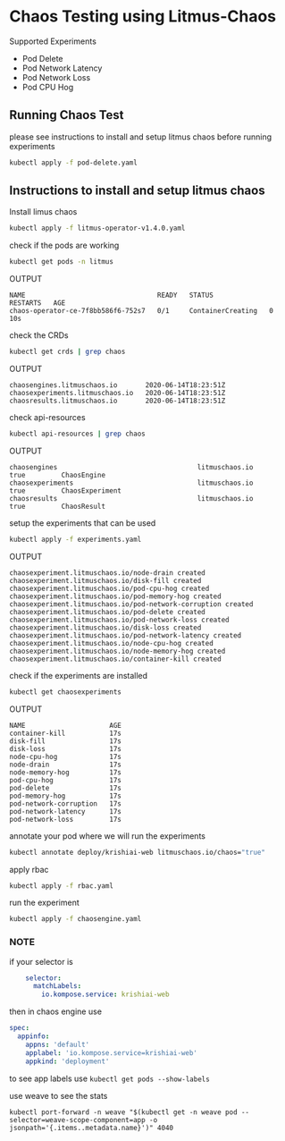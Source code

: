 # Chaos Testing using Litmus-Chaos

Supported Experiments

- Pod Delete
- Pod Network Latency
- Pod Network Loss
- Pod CPU Hog

## Running Chaos Test

please see instructions to install and setup litmus chaos before running experiments

```bash
kubectl apply -f pod-delete.yaml
```

## Instructions to install and setup litmus chaos

Install limus chaos
```bash
kubectl apply -f litmus-operator-v1.4.0.yaml
```

check if the pods are working
```bash
kubectl get pods -n litmus
```

OUTPUT
```
NAME                                 READY   STATUS              RESTARTS   AGE
chaos-operator-ce-7f8bb586f6-752s7   0/1     ContainerCreating   0          10s
```

check the CRDs
```bash
kubectl get crds | grep chaos   
```

OUTPUT
```
chaosengines.litmuschaos.io       2020-06-14T18:23:51Z
chaosexperiments.litmuschaos.io   2020-06-14T18:23:51Z
chaosresults.litmuschaos.io       2020-06-14T18:23:51Z
```

check api-resources
```bash
kubectl api-resources | grep chaos    
```

OUTPUT
```
chaosengines                                   litmuschaos.io                 true         ChaosEngine
chaosexperiments                               litmuschaos.io                 true         ChaosExperiment
chaosresults                                   litmuschaos.io                 true         ChaosResult
```

setup the experiments that can be used
```bash
kubectl apply -f experiments.yaml  
```

OUTPUT
```
chaosexperiment.litmuschaos.io/node-drain created
chaosexperiment.litmuschaos.io/disk-fill created
chaosexperiment.litmuschaos.io/pod-cpu-hog created
chaosexperiment.litmuschaos.io/pod-memory-hog created
chaosexperiment.litmuschaos.io/pod-network-corruption created
chaosexperiment.litmuschaos.io/pod-delete created
chaosexperiment.litmuschaos.io/pod-network-loss created
chaosexperiment.litmuschaos.io/disk-loss created
chaosexperiment.litmuschaos.io/pod-network-latency created
chaosexperiment.litmuschaos.io/node-cpu-hog created
chaosexperiment.litmuschaos.io/node-memory-hog created
chaosexperiment.litmuschaos.io/container-kill created
```

check if the experiments are installed
```bash
kubectl get chaosexperiments
```

OUTPUT
```
NAME                     AGE
container-kill           17s
disk-fill                17s
disk-loss                17s
node-cpu-hog             17s
node-drain               17s
node-memory-hog          17s
pod-cpu-hog              17s
pod-delete               17s
pod-memory-hog           17s
pod-network-corruption   17s
pod-network-latency      17s
pod-network-loss         17s
```

annotate your pod where we will run the experiments
```bash
kubectl annotate deploy/krishiai-web litmuschaos.io/chaos="true"
```

apply rbac
```bash
kubectl apply -f rbac.yaml
```

run the experiment
```bash
kubectl apply -f chaosengine.yaml
```


### NOTE

if your selector is
```yaml
    selector:
      matchLabels:
        io.kompose.service: krishiai-web
```

then in chaos engine use
```yaml
spec:
  appinfo:
    appns: 'default'
    applabel: 'io.kompose.service=krishiai-web'
    appkind: 'deployment'
```
to see app labels use `kubectl get pods --show-labels`

use weave to see the stats

```
kubectl port-forward -n weave "$(kubectl get -n weave pod --selector=weave-scope-component=app -o jsonpath='{.items..metadata.name}')" 4040
```